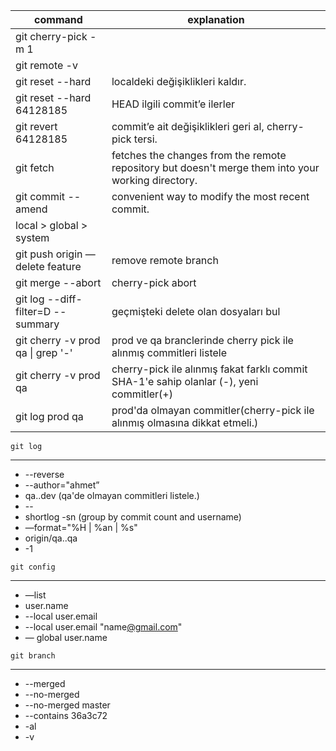 | command                            | explanation                                                                                        |
|------------------------------------|----------------------------------------------------------------------------------------------------|
| git cherry-pick <commit-hash> -m 1 |                                                                                                    |
| git remote -v                      |                                                                                                    |
| git reset --hard                   | localdeki değişiklikleri kaldır.                                                                   |
| git reset --hard 64128185          | HEAD ilgili commit’e ilerler                                                                       |
| git revert 64128185                | commit’e ait değişiklikleri geri al, cherry-pick tersi.                                            |
| git fetch                          | fetches the changes from the remote repository but doesn't merge them into your working directory. |
| git commit --amend                 | convenient way to modify the most recent commit.                                                   |
| local > global > system            |                                                                                                    |
| git push origin —delete feature    | remove remote branch                                                                               |
| git merge --abort                  | cherry-pick abort                                                                                  |
| git log --diff-filter=D --summary  | geçmişteki delete olan dosyaları bul                                                               |
| git cherry -v prod qa \| grep '-'  | prod ve qa branclerinde cherry pick ile alınmış commitleri listele                                 |
| git cherry -v prod qa              | cherry-pick ile alınmış fakat farklı commit SHA-1'e sahip olanlar (-), yeni commitler(+)           |
| git log prod qa                    | prod'da olmayan commitler(cherry-pick ile alınmış olmasına dikkat etmeli.)                         |


`git log`

---

- --reverse
- --author="ahmet”
- qa..dev (qa'de olmayan commitleri listele.)
- -- <file-name>
- shortlog -sn (group by commit count and username)
- —format="%H | %an | %s"
- origin/qa..qa
- -1

`git config`

---

- —list
- user.name
- --local user.email
- --local user.email "name[@gmail.com](mailto:ahmetozaydn944@gmail.com)"
- — global user.name

`git branch`

---

- --merged
- --no-merged
- --no-merged master
- --contains 36a3c72
- -al
- -v

